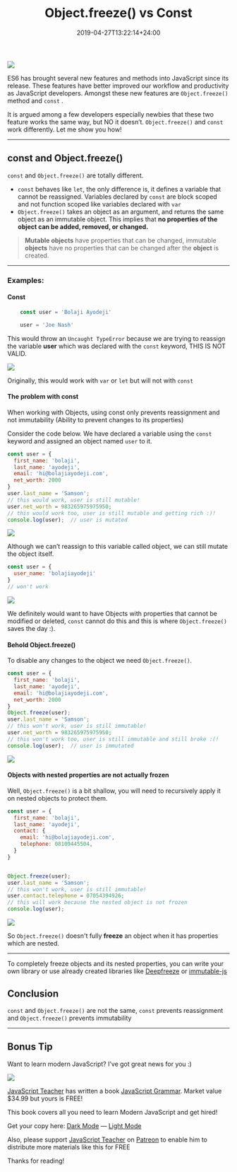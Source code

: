 ﻿---
title: "Object.freeze() vs Const"
date: 2019-04-27T13:22:14+24:00
draft: false
type: "post"
tags: ["javascript", "es6", "objects"]
---


![](https://cdn-images-1.medium.com/max/800/1*JaXLkOnChRrhugh6jlQS7A.png)

ES6 has brought several new features and methods into JavaScript since its
release. These features have better improved our workflow and productivity as
JavaScript developers. Amongst these new features are `Object.freeze()` method
and `const` .

It is argued among a few developers especially newbies that these two feature
works the same way, but NO it doesn’t. `Object.freeze()` and `const` work
differently. Let me show you how!

----

## const and Object.freeze()

`const` and `Object.freeze()` are totally different.

* `const` behaves like `let`, the only difference is, it defines a variable that
cannot be reassigned. Variables declared by `const` are block scoped and not
function scoped like variables declared with `var`
* `Object.freeze()` takes an object as an argument, and returns the same object as
an immutable object. This implies that **no properties of the object can be
added, removed, or changed.**

> **Mutable objects** have properties that can be changed, immutable **objects**
> have no properties that can be changed after the **object** is created.

----

### Examples:

#### Const

```js
    const user = 'Bolaji Ayodeji'

    user = 'Joe Nash'
```

This would throw an `Uncaught TypeError` because we are trying to reassign the
variable **user** which was declared with the `const` keyword, THIS IS NOT
VALID.

![](https://cdn-images-1.medium.com/max/800/1*fkm8tv7a1jdhQSWa1Hl5tg.png)

Originally, this would work with `var` or `let` but will not with `const`

#### The problem with const

When working with Objects, using const only prevents reassignment and not
immutability (Ability to prevent changes to its properties)

Consider the code below. We have declared a variable using the `const` keyword
and assigned an object named `user` to it.

```js
const user = {
  first_name: 'bolaji',
  last_name: 'ayodeji',
  email: 'hi@bolajiayodeji.com',
  net_worth: 2000
}
user.last_name = 'Samson';
// this would work, user is still mutable!
user.net_worth = 983265975975950;
// this would work too, user is still mutable and getting rich :)!
console.log(user);  // user is mutated
```

![](https://cdn-images-1.medium.com/max/800/1*fXjTs7lGxDXd3bFv2rF1Vg.png)

Although we can’t reassign to this variable called object, we can still mutate
the object itself.

```js
const user = {
  user_name: 'bolajiayodeji'
}
// won't work
```

![](https://cdn-images-1.medium.com/max/800/1*hxSHWKuB8nopFHif_ETW9g.png)

We definitely would want to have Objects with properties that cannot be modified
or deleted, `const` cannot do this and this is where `Object.freeze()` saves the
day :).

#### Behold Object.freeze()

To disable any changes to the object we need `Object.freeze()`.

```js
const user = {
  first_name: 'bolaji',
  last_name: 'ayodeji',
  email: 'hi@bolajiayodeji.com',
  net_worth: 2000
}
Object.freeze(user);
user.last_name = 'Samson';
// this won't work, user is still immutable!
user.net_worth = 983265975975950;
// this won't work too, user is still immutable and still broke :(!
console.log(user);  // user is immutated
```


![](https://cdn-images-1.medium.com/max/800/1*uiv64RdHsencUe9ZKptrbw.png)

#### Objects with nested properties are not actually frozen

Well, `Object.freeze()` is a bit shallow, you will need to recursively apply it
on nested objects to protect them.

```js
const user = {
  first_name: 'bolaji',
  last_name: 'ayodeji',
  contact: {
    email: 'hi@bolajiayodeji.com',
    telephone: 08109445504,
  }
}


Object.freeze(user);
user.last_name = 'Samson';
// this won't work, user is still immutable!
user.contact.telephone = 07054394926;
// this will work because the nested object is not frozen
console.log(user);
```

![](https://cdn-images-1.medium.com/max/800/1*xL0vmY5YC7n3hq5SfIT-Vg.png)

So `Object.freeze()` doesn't fully **freeze** an object when it has properties
which are nested.

----

To completely freeze objects and its nested properties, you can write your own
library or use already created libraries like
[Deepfreeze](https://github.com/substack/deep-freeze) or
[immutable-js](https://github.com/immutable-js/immutable-js)

## Conclusion

`const` and `Object.freeze()` are not the same, `const` prevents reassignment
and `Object.freeze()` prevents immutability

*****

## Bonus Tip

Want to learn modern JavaScript? I’ve got great news for you :)

![](https://cdn-images-1.medium.com/max/800/1*Daw2qsmEpLjth1ko-vRyfg.png)

[JavaScript Teacher](https://medium.com/u/6727c1eb71f8) has written a book
[JavaScript Grammar](http://www.javascriptgrammar.com/?v=ABC). Market value
$34.99 but yours is FREE!

This book covers all you need to learn Modern JavaScript and get hired!

Get your copy here: [Dark Mode](http://www.javascriptgrammar.com/dark/) — [Light
Mode](http://www.javascriptgrammar.com/)

Also, please support [JavaScript Teacher](https://medium.com/u/6727c1eb71f8) on
[Patreon](https://www.patreon.com/js_tut?v=1) to enable him to distribute more
materials like this for FREE

Thanks for reading!